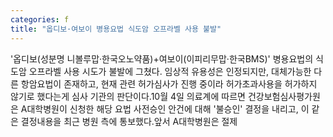 ```yaml
---
categories: f
title: "옵디보·여보이 병용요법 식도암 오프라벨 사용 불발"
---
```

&#39;옵디보(성분명 니볼루맙&middot;한국오노약품)+여보이(이피리무맙&middot;한국BMS)&#39; 병용요법의 식도암 오프라벨 사용 시도가 불발에 그쳤다. 임상적 유용성은 인정되지만, 대체가능한 다른 항암요법이 존재하고, 현재 관련 허가심사가 진행 중이라 허가초과사용을 허가하지 않기로 했다는게 심사 기관의 판단이다.10월 4일 의료계에 따르면 건강보험심사평가원은 A대학병원이 신청한 해당 요법 사전승인 안건에 대해 &#39;불승인&#39; 결정을 내리고, 이 같은 결정내용을 최근 병원 측에 통보했다.앞서 A대학병원은 절제